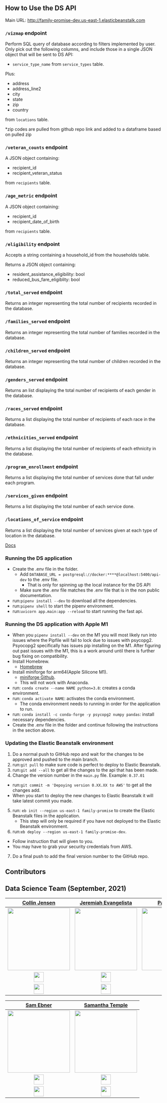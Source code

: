 ## How to Use the DS API

Main URL: http://family-promise-dev.us-east-1.elasticbeanstalk.com

### `/vizmap` endpoint

Perform SQL query of database according to filters implemented by user.
Only pick out the following columns, and include those in a single JSON object that will be sent to DS API:

- `service_type_name` from `service_types` table.

Plus:

- address
- address_line2
- city
- state
- zip
- country

from `locations` table.

\*zip codes are pulled from github repo link and added to a dataframe based on pulled zip

### `/veteran_counts` endpoint

A JSON object containing:

- recipient_id
- recipient_veteran_status

from `recipients` table.

### `/age_metric` endpoint

A JSON object containing:

- recipient_id
- recipient_date_of_birth

from `recipients` table.

### `/eligibility` endpoint

Accepts a string containing a household_id from the
households table.

Returns a JSON object containing:

- resident_assistance_eligibility: bool
- reduced_bus_fare_eligiblity: bool

### `/total_served` endpoint

Returns an integer representing the total number of recipients recorded in the
database.

### `/families_served` endpoint

Returns an integer representing the total number of families recorded in the
database.

### `/children_served` endpoint

Returns an integer representing the total number of children recorded in the
database.

### `/genders_served` endpoint

Returns an list displaying the total number of recipients of each gender
in the database.

### `/races_served` endpoint

Returns a list displaying the total number of recipients of each race in the
database.

### `/ethnicities_served` endpoint

Returns a list displaying the total number of recipients of each ethnicity in
the database.

### `/program_enrollment` endpoint

Returns a list displaying the total number of services done that fall under each
program.

### `/services_given` endpoint

Returns a list displaying the total number of each service done.

### `/locations_of_service` endpoint

Returns a list displaying the total number of services given at each type of location
in the database.

[Docs](https://docs.labs.lambdaschool.com/data-science/)

### Running the DS application

- Create the .env file in the folder.
  - Add `DATABASE_URL = postgresql://docker:****@localhost:5400/api-dev` to the .env file.
    - That is only for spinning up the local instance for the DS API
  - Make sure the .env file matches the .env file that is in the non public documentation.
- run:`pipenv install --dev` to download all the dependencies.
- run:`pipenv shell` to start the pipenv environment.
- run:`uvicorn app.main:app --reload` to start running the fast api.

### Running the DS application with Apple M1

- When you `pipenv install --dev` on the M1 you will most likely run into issues where the Pipfile will fail to lock due to issues with psycopg2. Psyocopg2 specifically has issues pip installing on the M1. After figuring out past issues with the M1, this is a work around until there is further bug fixing on compatibility.
- Install Homebrew.
  - [Homebrew](https://brew.sh/)
- Install miniforge for arm64(Apple Silicone M1).
  - [miniforge Github](https://github.com/conda-forge/miniforge).
  - This will not work with Anaconda.
- run: `conda create --name NAME python=3.8`: creates a conda environment.
- run: `conda activate NAME`: activates the conda environment.
  - The conda environment needs to running in order for the application to run.
- run: `conda install -c conda-forge -y psycopg2 numpy pandas`: install necessary dependencies.
- Create the .env file in the folder and continue following the instructions in the section above.

### Updating the Elastic Beanstalk environment

1. Do a normal push to GitHub repo and wait for the changes to be approved and pushed to the main branch.
2. run:`git pull` to make sure code is perfect to deploy to Elastic Beanstalk.
3. run:`git add --all` to get all the changes to the api that has been made.
4. Change the version number in the `main.py` file. Example: `0.37.01`

- run:`git commit -m 'Depoying version 0.XX.XX to AWS'` to get all the changes add.
- When you start to deploy the new changes to Elastic Beanstalk it will take latest commit you made.

5. run: `eb init --region us-east-1 family-promise` to create the Elastic Beanstalk files in the application.
   - This step will only be required if you have not deployed to the Elastic Beanstalk environment.
6. run:`eb deploy --region us-east-1 family-promise-dev`.

- Follow instruction that will given to you.
- You may have to grab your security credentials from AWS.

7. Do a final push to add the final version number to the GitHub repo.

## Contributors

## **Data Science Team (September, 2021)**

|                                             [Collin Jensen](https://github.com/collinjensen)                                             |                                             [Jeremiah Evangelista](https://github.com/mramputatoes)                                             |                                         [Paul Santora](https://github.com/santorap)                                          |
| :--------------------------------------------------------------------------------------------------------------------------------------: | :---------------------------------------------------------------------------------------------------------------------------------------------: | :--------------------------------------------------------------------------------------------------------------------------: |
|           [<img src="https://avatars.githubusercontent.com/u/28957442?v=4" width = "200" />](https://github.com/collinjensen)            |               [<img src="https://avatars.githubusercontent.com/u/81700476?v=4" width = "200" />](https://github.com/mramputatoes)               |       [<img src="https://avatars.githubusercontent.com/u/77029484?v=4" width = "200" />](https://github.com/santorap)        |
|                        [<img src="https://github.com/favicon.ico" width="32"> ](https://github.com/collinjensen)                         |                            [<img src="https://github.com/favicon.ico" width="32"> ](https://github.com/mramputatoes)                            |                    [<img src="https://github.com/favicon.ico" width="32"> ](https://github.com/santorap)                     |
| [ <img src="https://static.licdn.com/sc/h/al2o9zrvru7aqj8e1x2rzsrca" width="32"> ](https://www.linkedin.com/in/collin-jensen-b29766146/) | [ <img src="https://static.licdn.com/sc/h/al2o9zrvru7aqj8e1x2rzsrca" width="32"> ](https://www.linkedin.com/in/jeremiah-evangelista-6ba928157/) | [ <img src="https://static.licdn.com/sc/h/al2o9zrvru7aqj8e1x2rzsrca" width="32"> ](https://www.linkedin.com/in/PaulSantora/) |

|                                          [Sam Ebner](https://github.com/ebnersam)                                          |                                              [Samantha Temple](https://github.com/sntemple12)                                              |
| :------------------------------------------------------------------------------------------------------------------------: | :----------------------------------------------------------------------------------------------------------------------------------------: |
|      [<img src="https://avatars.githubusercontent.com/u/84925046?v=4" width = "200" />](https://github.com/ebnersam)       |             [<img src="https://avatars.githubusercontent.com/u/79993685?v=4" width = "200" />](https://github.com/sntemple12)              |
|                   [<img src="https://github.com/favicon.ico" width="32"> ](https://github.com/ebnersam)                    |                          [<img src="https://github.com/favicon.ico" width="32"> ](https://github.com/sntemple12)                           |
| [ <img src="https://static.licdn.com/sc/h/al2o9zrvru7aqj8e1x2rzsrca" width="32"> ](https://www.linkedin.com/in/sam-ebner/) | [ <img src="https://static.licdn.com/sc/h/al2o9zrvru7aqj8e1x2rzsrca" width="32"> ](https://www.linkedin.com/in/samantha-temple-487a3620a/) |

<br>
